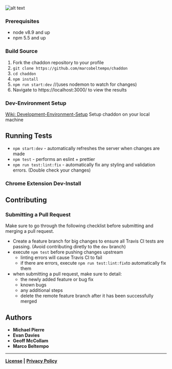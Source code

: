 ![alt text](https://travis-ci.com/marcobeltempo/chaddon.svg?token=M3Dz3y61ixyrS7SXSzMF&branch=dev
 "Travis CI Build Status:Dev Branch")
### Prerequisites

* node v8.9 and up
* npm 5.5 and up

### Build Source
1.  Fork the chaddon repository to your profile
2. `git clone https://github.com/marcobeltempo/chaddon`
3. `cd chaddon`
4. `npm install`
5. `npm run start:dev` //(uses nodemon to watch for changes)
6.  Navigate to https://localhost:3000/ to view the results

### Dev-Environment Setup
[Wiki: Development-Environment-Setup](https://github.com/marcobeltempo/chaddon/wiki/Development-Environment-Setup)
Setup chaddon on your local machine

## Running Tests
* `npm start:dev` - automatically refreshes the server when changes are made
* `npm test` - performs an eslint + prettier
* `npm run test:lint:fix` - automatically fix any styling and validation errors. (Double check your changes)

### Chrome Extension Dev-Install

## Contributing

### Submitting a Pull Request
Make sure to go through the following checklist before submitting and merging a pull request.

- Create a feature branch for big changes to ensure all Travis CI tests are passing. (Avoid contributing diretly to the `dev` branch)
- execute `npm test` before pushing changes upstream
  - linting errors will cause Travis CI to fail
  - if there are errors, execute `npm run test:lint:fix`to automatically fix them
- when submitting a pull request, make sure to detail:
  - the newly added feature or bug fix
  - known bugs
  - any additional steps 
  - delete the remote feature branch after it has been successfully merged

## Authors
* **Michael Pierre**
* **Evan Davies**
* **Geoff McCollam**
* **Marco Beltempo**

***

**[License](https://github.com/marcobeltempo/chaddon/blob/dev/LICENSE) |** 
**[Privacy Policy](https://github.com/marcobeltempo/chaddon/blob/dev/PRIVACY_POLICY.md)**
